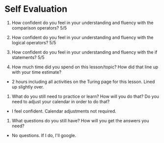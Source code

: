 # Self Evaluation

1. How confident do you feel in your understanding and fluency with the comparison operators? 5/5

1. How confident do you feel in your understanding and fluency with the logical operators? 5/5

1. How confident do you feel in your understanding and fluency with the if statements? 5/5

1. How much time did you spend on this lesson/topic? How did that line up with your time estimate? 
- 2 hours including all activities on the Turing page for this lesson. Lined up slightly over.

1. What do you still need to practice or learn? How will you do that? Do you need to adjust your calendar in order to do that? 
- I feel confident. Calendar adjustments not required.

1. What questions do you still have? How will you get the answers you need?
- No questions. If I do, I'll google. 
